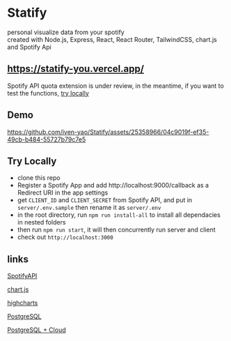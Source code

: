 # Statify
personal visualize data from your spotify<br/>
created with Node.js, Express, React, React Router, TailwindCSS, chart.js and Spotify Api

## https://statify-you.vercel.app/
Spotify API quota extension is under review, in the meantime, if you want to test the functions, [try locally](#try-locally)

## Demo


https://github.com/iven-yao/Statify/assets/25358966/04c9019f-ef35-49cb-b484-55727b79c7e5



## Try Locally
- clone this repo
- Register a Spotify App and add http://localhost:9000/callback as a Redirect URI in the app settings
- get `CLIENT_ID` and `CLIENT_SECRET` from Spotify API, and put in `server/.env.sample` then rename it as `server/.env`
- in the root directory, run `npm run install-all` to install all dependacies in nested folders
- then run `npm run start`, it will then concurrently run server and client
- check out `http://localhost:3000`

## links

[SpotifyAPI](https://developer.spotify.com/documentation/web-api)

[chart.js](https://github.com/reactchartjs/react-chartjs-2)

[highcharts](https://github.com/highcharts/highcharts-react?tab=readme-ov-file#getting-started)

[PostgreSQL](https://www.postgresqltutorial.com/postgresql-getting-started/)

[PostgreSQL + Cloud](https://towardsdatascience.com/setting-up-a-postgresql-instance-on-the-cloud-4ec4cf168239)
